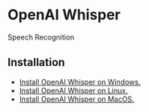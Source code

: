 # OpenAI Whisper

Speech Recognition

## Installation

- [Install OpenAI Whisper on Windows.](https://www.libexplainer.com/openai/whisper/whisper_installation.html#windows)
- [Install OpenAI Whisper on Linux.](https://www.libexplainer.com/openai/whisper/whisper_installation.html#linux)
- [Install OpenAI Whisper on MacOS.](https://www.libexplainer.com/openai/whisper/whisper_installation.html#macos)
